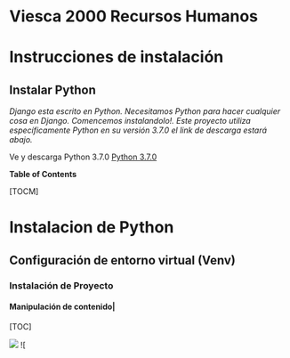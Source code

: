 # Viesca 2000 Recursos Humanos

# Instrucciones de instalación

## Instalar Python
  
*Django esta escrito en Python. Necesitamos Python para hacer cualquier cosa en Django. Comencemos instalandolo!. Este proyecto utiliza específicamente Python en su versión 3.7.0* *el link de descarga estará abajo.*

Ve y descarga Python 3.7.0 [Python 3.7.0](https://www.python.org/downloads/release/python-370/) 

**Table of Contents**

[TOCM]
# Instalacion de Python
## Configuración de entorno virtual (Venv)
### Instalación de Proyecto 
#### Manipulación de contenido|
[TOC]

![](https://img.shields.io/github/stars/pandao/editor.md.svg) ![
